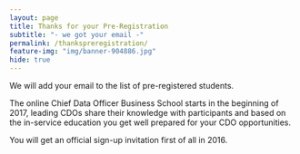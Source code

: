 ```yaml
---
layout: page
title: Thanks for your Pre-Registration
subtitle: "- we got your email -"
permalink: /thankspreregistration/
feature-img: "img/banner-904886.jpg"
hide: true
---
```


We will add your email to the list of pre-registered students.

The online Chief Data Officer Business School starts in the beginning of 2017, leading CDOs share their knowledge 
with participants and based on the in-service education you get well prepared for your CDO opportunities. 
 
You will get an official sign-up invitation first of all in 2016.